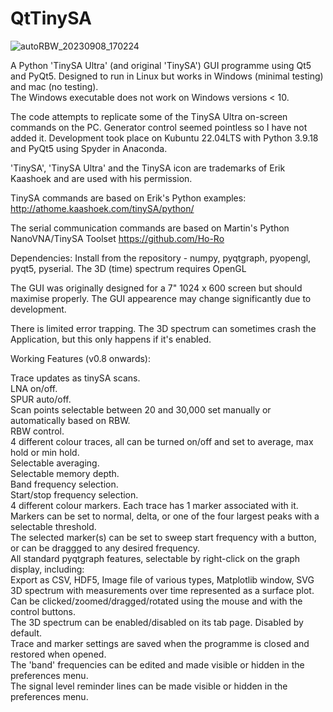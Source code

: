 # QtTinySA  
![autoRBW_20230908_170224](https://github.com/g4ixt/QtTinySA/assets/76836635/a6c471e5-5de0-4e9c-b2fa-87d4fa0484d5)

A Python 'TinySA Ultra' (and original 'TinySA') GUI programme using Qt5 and PyQt5. Designed to run in Linux but works in Windows (minimal testing) and mac (no testing).  
The Windows executable does not work on Windows versions < 10. 

The code attempts to replicate some of the TinySA Ultra on-screen commands on the PC.  Generator control seemed pointless so I have not added it.
Development took place on Kubuntu 22.04LTS with Python 3.9.18 and PyQt5 using Spyder in Anaconda.

'TinySA', 'TinySA Ultra' and the TinySA icon are trademarks of Erik Kaashoek and are used with his permission.

TinySA commands are based on Erik's Python examples:
http://athome.kaashoek.com/tinySA/python/

The serial communication commands are based on Martin's Python NanoVNA/TinySA Toolset
https://github.com/Ho-Ro

Dependencies: Install from the repository - numpy, pyqtgraph, pyopengl, pyqt5, pyserial.
The 3D (time) spectrum requires OpenGL

The GUI was originally designed for a 7" 1024 x 600 screen but should maximise properly.  The GUI appearence may change significantly due to development.

There is limited error trapping.  The 3D spectrum can sometimes crash the Application, but this only happens if it's enabled.  

Working Features (v0.8 onwards):  

Trace updates as tinySA scans.  
LNA on/off.  
SPUR auto/off.  
Scan points selectable between 20 and 30,000 set manually or automatically based on RBW.    
RBW control.  
4 different colour traces, all can be turned on/off and set to average, max hold or min hold.  
Selectable averaging.  
Selectable memory depth.  
Band frequency selection.  
Start/stop frequency selection.  
4 different colour markers.  Each trace has 1 marker associated with it. Markers can be set to normal, delta, or one of the four largest peaks
with a selectable threshold.  
The selected marker(s) can be set to sweep start frequency with a button, or can be draggged to any desired frequency.  
All standard pyqtgraph features, selectable by right-click on the graph display, including:  
    Export as CSV, HDF5, Image file of various types, Matplotlib window, SVG  
3D spectrum with measurements over time represented as a surface plot.  Can be clicked/zoomed/dragged/rotated using the mouse
and with the control buttons.  
The 3D spectrum can be enabled/disabled on its tab page.  Disabled by default.  
Trace and marker settings are saved when the programme is closed and restored when opened.  
The 'band' frequencies can be edited and made visible or hidden in the preferences menu.  
The signal level reminder lines can be made visible or hidden in the preferences menu.  
